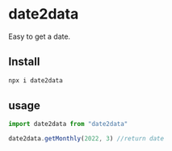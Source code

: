 # date2data
Easy to get a date.


## Install
```sh
npx i date2data
```

## usage
```javascript
import date2data from "date2data"

date2data.getMonthly(2022, 3) //return date
```
